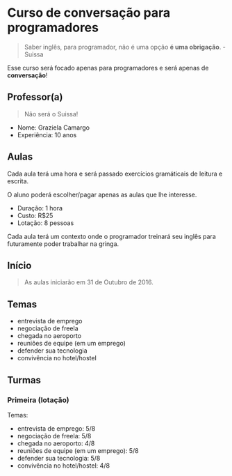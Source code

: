 # Curso de conversação para programadores

> Saber inglês, para programador, não é uma opção **é uma obrigação**. - Suissa

Esse curso será focado apenas para programadores e será apenas de **conversação**!

## Professor(a)

> Não será o Suissa!

- Nome: Graziela Camargo
- Experiência: 10 anos

## Aulas

Cada aula terá uma hora e será passado exercícios gramáticais de leitura e escrita.

O aluno poderá escolher/pagar apenas as aulas que lhe interesse.

- Duração: 1 hora
- Custo: R$25
- Lotação: 8 pessoas

Cada aula terá um contexto onde o programador treinará seu inglês para futuramente poder trabalhar na gringa.

## Início

> As aulas iniciarão em 31 de Outubro de 2016.

## Temas

- entrevista de emprego
- negociação de freela
- chegada no aeroporto
- reuniões de equipe (em um emprego)
- defender sua tecnologia
- convivência no hotel/hostel

## Turmas

### Primeira (lotação)

Temas:

- entrevista de emprego: 5/8
- negociação de freela: 5/8
- chegada no aeroporto: 4/8
- reuniões de equipe (em um emprego): 5/8
- defender sua tecnologia: 5/8
- convivência no hotel/hostel: 4/8
